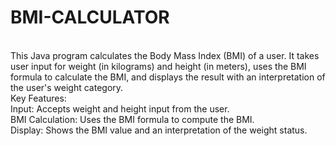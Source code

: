 # BMI-CALCULATOR
<br>
This Java program calculates the Body Mass Index (BMI) of a user. It takes user input for weight (in kilograms) and height (in meters), uses the BMI formula to calculate the BMI, and displays the result with an interpretation of the user's weight category.
<br>
Key Features:<br>
Input: Accepts weight and height input from the user.<br>
BMI Calculation: Uses the BMI formula to compute the BMI.<br>
Display: Shows the BMI value and an interpretation of the weight status.

